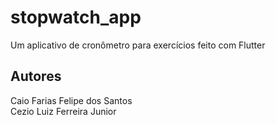 # stopwatch_app

Um aplicativo de cronômetro para exercícios feito com Flutter

## Autores
Caio Farias Felipe dos Santos\
Cezio Luiz Ferreira Junior
